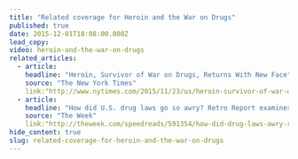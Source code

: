 ```yaml
---
title: "Related coverage for Heroin and the War on Drugs"
published: true
date: 2015-12-01T18:08:00.000Z
lead_copy:
video: heroin-and-the-war-on-drugs
related_articles:
  - article:
    headline: "Heroin, Survivor of War on Drugs, Returns With New Face"
    source: "The New York Times"
    link:"http://www.nytimes.com/2015/11/23/us/heroin-survivor-of-war-on-drugs-returns-with-new-face.html"
  - article:
    headline: "How did U.S. drug laws go so awry? Retro Report examines 40 years of heroin in America."
    source: "The Week"
    link:"http://theweek.com/speedreads/591354/how-did-drug-laws-awry-retro-report-examines-40-years-heroin-america"
hide_content: true
slug: related-coverage-for-heroin-and-the-war-on-drugs
---
```


